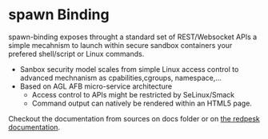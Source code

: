 # spawn Binding

spawn-binding exposes throught a standard set of REST/Websocket APIs a simple mecahnism to launch within secure sandbox containers your prefered shell/script or Linux commands. 
* Sanbox security model scales from simple Linux access control to advanced mechnanism as cpabilities,cgroups, namespace,...
* Based on AGL AFB micro-service architecture
    * Access control to APIs might be restricted by SeLinux/Smack
    * Command output can natively be rendered within an HTML5 page.

Checkout the documentation from sources on docs folder or on [the redpesk documentation](http://docs.redpesk.bzh/docs/en/master/apis-services/spwan-binding/spwan_binding_doc.html).
